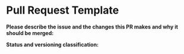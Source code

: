 # Pull Request Template

**Please describe the issue and the changes this PR makes and why it should be merged:**

**Status and versioning classification:**
